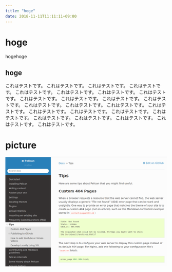 ```yaml
---
title: "hoge"
date: 2018-11-11T11:11:11+09:00
---
```


# hoge

hogehoge

## hoge

これはテストです。
これはテストです。
これはテストです。
これはテストです。
これはテストです。
これはテストです。
これはテストです。
これはテストです。
これはテストです。
これはテストです。
これはテストです。
これはテストです。
これはテストです。
これはテストです。
これはテストです。
これはテストです。
これはテストです。
これはテストです。
これはテストです。
これはテストです。
これはテストです。
これはテストです。
これはテストです。
これはテストです。
これはテストです。

# picture

![./20181116_085512.png](./20181116_085512.png)

